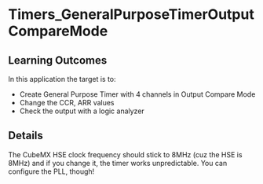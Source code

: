 # Timers_GeneralPurposeTimerOutputCompareMode

## Learning Outcomes
In this application the target is to:
- Create General Purpose Timer with 4 channels in Output Compare Mode
- Change the CCR, ARR values
- Check the output with a logic analyzer

## Details
The CubeMX HSE clock frequency should stick to 8MHz (cuz the HSE is 8MHz) and if you change it, the timer works unpredictable. You can configure the PLL, though!